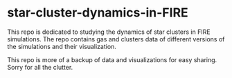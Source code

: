 # star-cluster-dynamics-in-FIRE
This repo is dedicated to studying the dynamics of star clusters in FIRE simulations. The repo contains gas and clusters data of different versions of the simulations and their visualization. 

This repo is more of a backup of data and visualizations for easy sharing. Sorry for all the clutter.
